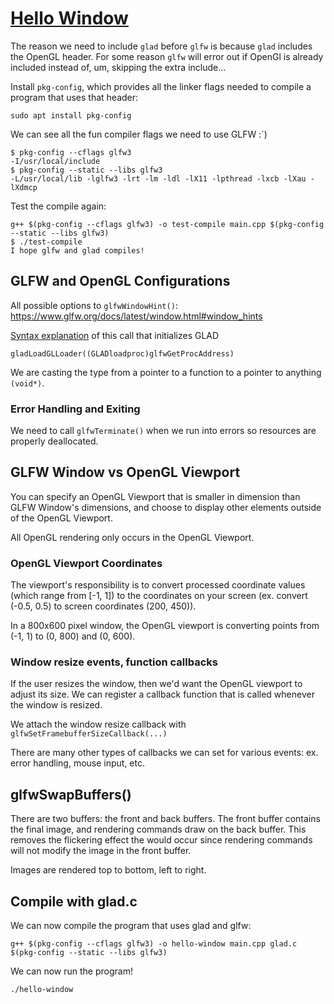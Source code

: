 # [Hello Window](https://learnopengl.com/Getting-started/Hello-Window)

The reason we need to include `glad` before `glfw` is because `glad` includes the OpenGL header. For some reason `glfw` will error out if OpenGl is already included instead of, um, skipping the extra include...

Install `pkg-config`, which provides all the linker flags needed to compile a program that uses that header:
```
sudo apt install pkg-config
```

We can see all the fun compiler flags we need to use GLFW :`)
```
$ pkg-config --cflags glfw3
-I/usr/local/include
$ pkg-config --static --libs glfw3
-L/usr/local/lib -lglfw3 -lrt -lm -ldl -lX11 -lpthread -lxcb -lXau -lXdmcp
```

Test the compile again:
```
g++ $(pkg-config --cflags glfw3) -o test-compile main.cpp $(pkg-config --static --libs glfw3)
$ ./test-compile 
I hope glfw and glad compiles!
```

## GLFW and OpenGL Configurations

All possible options to `glfwWindowHint()`: https://www.glfw.org/docs/latest/window.html#window_hints

[Syntax explanation](https://computergraphics.stackexchange.com/questions/8639/this-function-syntax-is-confusing-me) of this call that initializes GLAD
```
gladLoadGLLoader((GLADloadproc)glfwGetProcAddress)
```
We are casting the type from a pointer to a function to a pointer to anything `(void*)`.

### Error Handling and Exiting
We need to call `glfwTerminate()` when we run into errors so resources are properly deallocated.

## GLFW Window vs OpenGL Viewport
You can specify an OpenGL Viewport that is smaller in dimension than GLFW Window's dimensions, and choose to display other elements outside of the OpenGL Viewport.

All OpenGL rendering only occurs in the OpenGL Viewport.

### OpenGL Viewport Coordinates
The viewport's responsibility is to convert processed coordinate values (which range from [-1, 1]) to the coordinates on your screen (ex. convert (-0.5, 0.5) to screen coordinates (200, 450)).

In a 800x600 pixel window, the OpenGL viewport is converting points from (-1, 1) to (0, 800) and (0, 600).

### Window resize events, function callbacks

If the user resizes the window, then we'd want the OpenGL viewport to adjust its size. We can register a callback function that is called whenever the window is resized.

We attach the window resize callback with `glfwSetFramebufferSizeCallback(...)`

There are many other types of callbacks we can set for various events: ex. error handling, mouse input, etc.

## glfwSwapBuffers()
There are two buffers: the front and back buffers.
The front buffer contains the final image, and rendering commands draw on the back buffer.
This removes the flickering effect the would occur since rendering commands will not modify the image in the front buffer.

Images are rendered top to bottom, left to right.

## Compile with glad.c
We can now compile the program that uses glad and glfw:
```
g++ $(pkg-config --cflags glfw3) -o hello-window main.cpp glad.c $(pkg-config --static --libs glfw3)
```

We can now run the program!
```
./hello-window
```
